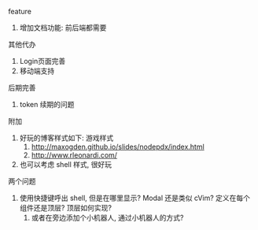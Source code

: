feature
1. 增加文档功能: 前后端都需要

其他代办
1. Login页面完善
2. 移动端支持

后期完善
1. token 续期的问题

附加
1. 好玩的博客样式如下: 游戏样式
   1. http://maxogden.github.io/slides/nodepdx/index.html
   2. http://www.rleonardi.com/
2. 也可以考虑 shell 样式, 很好玩

两个问题
1. 使用快捷键呼出 shell, 但是在哪里显示? Modal 还是类似 cVim? 定义在每个组件还是顶层? 顶层如何实现?
   1. 或者在旁边添加个小机器人, 通过小机器人的方式?
